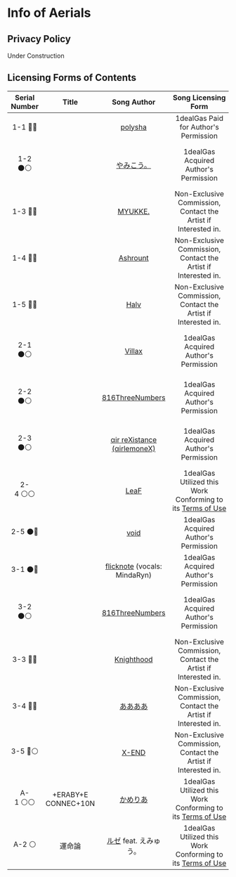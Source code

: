 # Info of Aerials

## Privacy Policy

Under Construction

## Licensing Forms of Contents

| Serial Number | Title               | Song Author                                                 | Song Licensing Form                                                                                   | Artwork Author                                    | Artwork Licensing Form                                                                                      |
|:-------------:|:-------------------:|:-----------------------------------------------------------:|:-----------------------------------------------------------------------------------------------------:|:-------------------------------------------------:|:-----------------------------------------------------------------------------------------------------------:|
| 1-1 🔴🔵      |                     | [polysha](mailto://polysha.papermoon@gmail.com)             | 1dealGas Paid for Author's Permission                                                                 |                                                   |                                                                                                             |
| 1-2 ⚫⚪        |                     | [やみこう。](mailto://yamikou8350@gmail.com)                     | 1dealGas Acquired Author's Permission                                                                 | 1dealGas                                          | Original Creation under the [CC0 1.0 Universal License](https://creativecommons.org/publicdomain/zero/1.0/) |
| 1-3 🔵🔵      |                     | [MYUKKE.](mailto://youtalkq69310@gmail.com)                 | Non-Exclusive Commission, Contact the Artist if Interested in.                                        |                                                   |                                                                                                             |
| 1-4 🔵🔵      |                     | [Ashrount](mailto://ashrount.fs25@gmail.com)                | Non-Exclusive Commission, Contact the Artist if Interested in.                                        |                                                   |                                                                                                             |
| 1-5 🔵🔵      |                     | [Halv](mailto://haluday0118@gmail.com)                      | Non-Exclusive Commission, Contact the Artist if Interested in.                                        |                                                   |                                                                                                             |
| 2-1 ⚫⚪        |                     | [Villax](https://music.163.com/#/user/home?id=62327730)     | 1dealGas Acquired Author's Permission                                                                 | 1dealGas                                          | Original Creation under the [CC0 1.0 Universal License](https://creativecommons.org/publicdomain/zero/1.0/) |
| 2-2 ⚫⚪        |                     | [816ThreeNumbers](mailto://816threenumbers@gmail.com)       | 1dealGas Acquired Author's Permission                                                                 | 1dealGas                                          | Original Creation under the [CC0 1.0 Universal License](https://creativecommons.org/publicdomain/zero/1.0/) |
| 2-3 ⚫⚪        |                     | [αir reXistance (αirlemoneX)](https://twitter.com/motidora) | 1dealGas Acquired Author's Permission                                                                 | 1dealGas                                          | Original Creation under the [CC0 1.0 Universal License](https://creativecommons.org/publicdomain/zero/1.0/) |
| 2-4 ⚪⚪        |                     | [LeaF](http://leafbms.web.fc2.com/)                         | 1dealGas Utilized this Work Conforming to its [Terms of Use](http://leafbms.web.fc2.com/profile.html) | 1dealGas                                          | Original Creation under the [CC0 1.0 Universal License](https://creativecommons.org/publicdomain/zero/1.0/) |
| 2-5 ⚫🔵       |                     | [void](mailto://mournfinale@gmail.com)                      | 1dealGas Acquired Author's Permission                                                                 |                                                   |                                                                                                             |
| 3-1 ⚫🔵       |                     | [flicknote](https://twitter.com/dtinth) (vocals: MindaRyn)  | 1dealGas Acquired Author's Permission                                                                 |                                                   |                                                                                                             |
| 3-2 ⚫⚪        |                     | [816ThreeNumbers](mailto://816threenumbers@gmail.com)       | 1dealGas Acquired Author's Permission                                                                 | 1dealGas                                          | Original Creation under the [CC0 1.0 Universal License](https://creativecommons.org/publicdomain/zero/1.0/) |
| 3-3 🔵🔵      |                     | [Knighthood](mailto://bluewindcn.official@gmail.com)        | Non-Exclusive Commission, Contact the Artist if Interested in.                                        |                                                   |                                                                                                             |
| 3-4 🔵🔵      |                     | [ああああ](https://aiueoeiua.wixsite.com/aaaaofficial/contact)  | Non-Exclusive Commission, Contact the Artist if Interested in.                                        | [Nagisa](https://www.mihuashi.com/profiles/19535) | Non-Exclusive Commission, Contact the Artist if Interested in.                                              |
| 3-5 🔵⚪       |                     | [X-END](mailto://tecxend@gmail.com)                         | Non-Exclusive Commission, Contact the Artist if Interested in.                                        | 1dealGas                                          | Original Creation under the [CC0 1.0 Universal License](https://creativecommons.org/publicdomain/zero/1.0/) |
| A-1 ⚪⚪        | +ERABY+E CONNEC+10N | [かめりあ](https://youtu.be/M3npCLBbg-s)                        | 1dealGas Utilized this Work Conforming to its [Terms of Use](https://youtu.be/M3npCLBbg-s)            | [かめりあ](https://youtu.be/M3npCLBbg-s)              | 1dealGas Utilized this Work Conforming to its [Terms of Use](https://youtu.be/M3npCLBbg-s)                  |
| A-2 ⚪         | 運命論                 | [ルゼ](https://www.luzeria.net/?page_id=624) feat. えみゅう。      | 1dealGas Utilized this Work Conforming to its [Terms of Use](https://www.luzeria.net/?page_id=16)     |                                                   |                                                                                                             |

